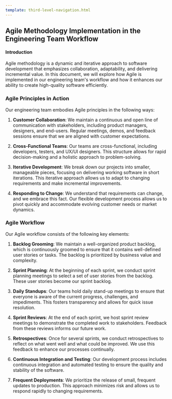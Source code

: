 ```yaml
---
template: third-level-navigation.html
---
```


## Agile Methodology Implementation in the Engineering Team Workflow

#### Introduction
Agile methodology is a dynamic and iterative approach to software development that emphasizes collaboration, adaptability, and delivering incremental value. In this document, we will explore how Agile is implemented in our engineering team's workflow and how it enhances our ability to create high-quality software efficiently.

### Agile Principles in Action
Our engineering team embodies Agile principles in the following ways:

1. **Customer Collaboration**: We maintain a continuous and open line of communication with stakeholders, including product managers, designers, and end-users. Regular meetings, demos, and feedback sessions ensure that we are aligned with customer expectations.

2. **Cross-Functional Teams**: Our teams are cross-functional, including developers, testers, and UX/UI designers. This structure allows for rapid decision-making and a holistic approach to problem-solving.

3. **Iterative Development**: We break down our projects into smaller, manageable pieces, focusing on delivering working software in short iterations. This iterative approach allows us to adapt to changing requirements and make incremental improvements.

4. **Responding to Change**: We understand that requirements can change, and we embrace this fact. Our flexible development process allows us to pivot quickly and accommodate evolving customer needs or market dynamics.

### Agile Workflow
Our Agile workflow consists of the following key elements:

1. **Backlog Grooming**: We maintain a well-organized product backlog, which is continuously groomed to ensure that it contains well-defined user stories or tasks. The backlog is prioritized by business value and complexity.

2. **Sprint Planning**: At the beginning of each sprint, we conduct sprint planning meetings to select a set of user stories from the backlog. These user stories become our sprint backlog.

3. **Daily Standups**: Our teams hold daily stand-up meetings to ensure that everyone is aware of the current progress, challenges, and impediments. This fosters transparency and allows for quick issue resolution.

4. **Sprint Reviews**: At the end of each sprint, we host sprint review meetings to demonstrate the completed work to stakeholders. Feedback from these reviews informs our future work.

5. **Retrospectives**: Once for several sprints, we conduct retrospectives to reflect on what went well and what could be improved. We use this feedback to enhance our processes continually.

6. **Continuous Integration and Testing**: Our development process includes continuous integration and automated testing to ensure the quality and stability of the software.

7. **Frequent Deployments**: We prioritize the release of small, frequent updates to production. This approach minimizes risk and allows us to respond rapidly to changing requirements.